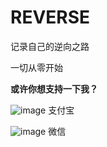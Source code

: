 # REVERSE
记录自己的逆向之路

一切从零开始


**或许你想支持一下我？**

![image](http://p29uh0fw7.bkt.clouddn.com/kabeo/180115/EfHg8K1H52.png)
支付宝

![image](http://p29uh0fw7.bkt.clouddn.com/kabeo/180115/fBbbEE2ElD.png)
微信



